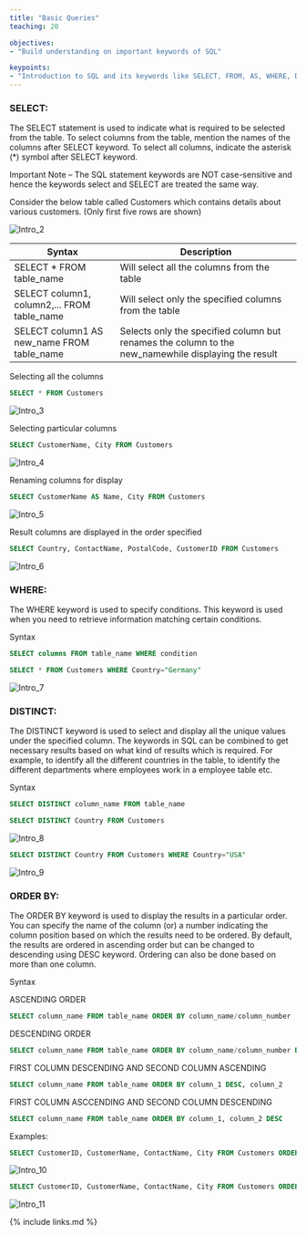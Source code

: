 ```yaml
---
title: "Basic Queries"
teaching: 20

objectives:
- "Build understanding on important keywords of SQL"

keypoints:
- "Introduction to SQL and its keywords like SELECT, FROM, AS, WHERE, DISTINCT, ORDER BY"
---
```


### SELECT:

The SELECT statement is used to indicate what is required to be selected from the table.
To select columns from the table, mention the names of the columns after SELECT keyword. To
select all columns, indicate the asterisk (*) symbol after SELECT keyword.

Important Note – The SQL statement keywords are NOT case-sensitive and hence the keywords
select and SELECT are treated the same way.

Consider the below table called Customers which contains details about various customers. (Only
first five rows are shown)

![Intro_2](../fig/Intro_2.JPG)

| Syntax | Description |
| --- | --- |
| SELECT * FROM table_name | Will select all the columns from the table |
| SELECT column1, column2,... FROM table_name | Will select only the specified columns from the table |
| SELECT column1 AS new_name FROM table_name | Selects only the specified column but renames the column to the new_namewhile displaying the result |

Selecting all the columns

```sql
SELECT * FROM Customers
```
![Intro_3](../fig/Intro_3.JPG)

Selecting particular columns

```sql
SELECT CustomerName, City FROM Customers
```
![Intro_4](../fig/Intro_4.JPG)

Renaming columns for display
```sql
SELECT CustomerName AS Name, City FROM Customers
```
![Intro_5](../fig/Intro_5.JPG)

Result columns are displayed in the order specified
```sql
SELECT Country, ContactName, PostalCode, CustomerID FROM Customers
```
![Intro_6](../fig/Intro_6.JPG)

### WHERE:

The WHERE keyword is used to specify conditions. This keyword is used when you need to retrieve information matching certain conditions.

Syntax

```sql
SELECT columns FROM table_name WHERE condition
```

```sql
SELECT * FROM Customers WHERE Country="Germany"
```
![Intro_7](../fig/Intro_7.JPG)

### DISTINCT:

The DISTINCT keyword  is  used  to  select  and  display  all  the  unique  values  under  the specified column. The keywords in SQL can be combined to get necessary results based on what kind of results which is required. For example, to identify all the different countries in the table, to identify the different departments where employees work in a employee table etc.


Syntax

```sql
SELECT DISTINCT column_name FROM table_name
```

```sql
SELECT DISTINCT Country FROM Customers
```
![Intro_8](../fig/Intro_8.JPG)


```sql
SELECT DISTINCT Country FROM Customers WHERE Country="USA"
```
![Intro_9](../fig/Intro_9.JPG)

### ORDER BY:

The ORDER BY keyword is used to display the results in a particular order. You can specify the name of the column (or) a number indicating the column position based on which the results need to be ordered. By default, the results are ordered in ascending order but can be changed to descending using DESC keyword. Ordering can also be done based on more than one column.

Syntax

ASCENDING ORDER

```sql
SELECT column_name FROM table_name ORDER BY column_name/column_number
```

DESCENDING ORDER
```sql
SELECT column_name FROM table_name ORDER BY column_name/column_number DESC
```

FIRST COLUMN DESCENDING AND SECOND COLUMN ASCENDING
```sql
SELECT column_name FROM table_name ORDER BY column_1 DESC, column_2
```

FIRST COLUMN ASCCENDING AND SECOND COLUMN DESCENDING
```sql
SELECT column_name FROM table_name ORDER BY column_1, column_2 DESC
```

Examples:

```sql
SELECT CustomerID, CustomerName, ContactName, City FROM Customers ORDER BY CustomerName
```
![Intro_10](../fig/Intro_10.JPG)

```sql
SELECT CustomerID, CustomerName, ContactName, City FROM Customers ORDER BY CustomerName DESC
```
![Intro_11](../fig/Intro_11.JPG)

{% include links.md %}
